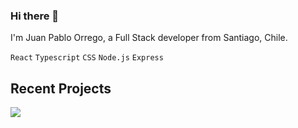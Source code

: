 ### Hi there 👋

I'm Juan Pablo Orrego, a Full Stack developer from Santiago, Chile. 

`React` `Typescript` `CSS` `Node.js` `Express`

## Recent Projects

<a href="https://github.com/jporrego/coffee-shop">
  <img align="center" src="https://github-readme-stats.vercel.app/api/pin/?username=jporrego&repo=coffee-shop&title_color=ffffff&text_color=c9cacc&icon_color=2bbc8a&bg_color=1d1f21" />
</a>
